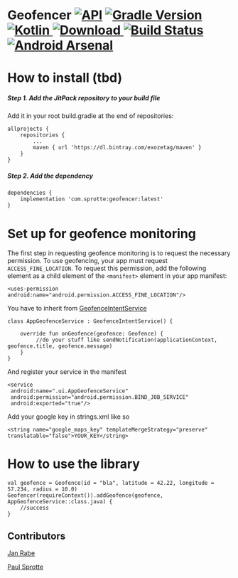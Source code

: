 # Geofencer [![API](https://img.shields.io/badge/API-15%2B-brightgreen.svg?style=flat)](https://android-arsenal.com/api?level=15) [![Gradle Version](https://img.shields.io/badge/gradle-5.6.1-green.svg)](https://docs.gradle.org/current/release-notes)  [![Kotlin](https://img.shields.io/badge/kotlin-1.3.50-green.svg)](https://kotlinlang.org/)[ ![Download](https://api.bintray.com/packages/exozetag/maven/Geolocator/images/download.svg) ](https://bintray.com/exozetag/maven/Geolocator/_latestVersion) [![Build Status](https://app.bitrise.io/app/62c5e7d6d14d57dd/status.svg?token=i0sTxq2L3WeD26_b77uA5A)](https://app.bitrise.io/app/62c5e7d6d14d57dd) [![Android Arsenal](https://img.shields.io/badge/Android%20Arsenal-Geolocator-brightgreen.svg?style=flat)](https://android-arsenal.com/details/1/7860)

 
        
# How to install (tbd)

##### Step 1. Add the JitPack repository to your build file

Add it in your root build.gradle at the end of repositories:

	allprojects {
		repositories {
			...
			maven { url 'https://dl.bintray.com/exozetag/maven' }
		}
	}
##### Step 2. Add the dependency

	dependencies {
		implementation 'com.sprotte:geofencer:latest'
	}
	
# Set up for geofence monitoring

The first step in requesting geofence monitoring is to request the necessary permission. To use geofencing, your app must request `ACCESS_FINE_LOCATION`. To request this permission, add the following element as a child element of the `<manifest>` element in your app manifest:

	<uses-permission android:name="android.permission.ACCESS_FINE_LOCATION"/>
	
You have to inherit from [GeofenceIntentService](geofencer/service/GeofenceBroadcastReceiver.kt) 

	class AppGeofenceService : GeofenceIntentService() {
	
	    override fun onGeofence(geofence: Geofence) {
	    	 //do your stuff like sendNotification(applicationContext, geofence.title, geofence.message)
	    }
	}

And register your service in the manifest

    <service
     android:name=".ui.AppGeofenceService"
     android:permission="android.permission.BIND_JOB_SERVICE"
     android:exported="true"/>
     
Add your google key in strings.xml like so

	<string name="google_maps_key" templateMergeStrategy="preserve" translatable="false">YOUR_KEY</string>

     
# How to use the library

    val geofence = Geofence(id = "bla", latitude = 42.22, longitude = 57.234, radius = 10.0)
	Geofencer(requireContext()).addGeofence(geofence, AppGeofenceService::class.java) {
		//success
	}



## Contributors

[Jan Rabe](jan.rabe@exozet.com)

[Paul Sprotte](paul.sprotte@exozet.com)
